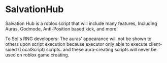 # SalvationHub
Salvation Hub is a roblox script that will include many features, Including Auras, Godmode, Anti-Position based kick, and more!

To Sol's RNG developers:
The auras' appearance will not be shown to others upon script execution because executor only able to execute client-sided (LocalScript) scripts. and these aura-creating scripts will never be used on roblox game creating.
